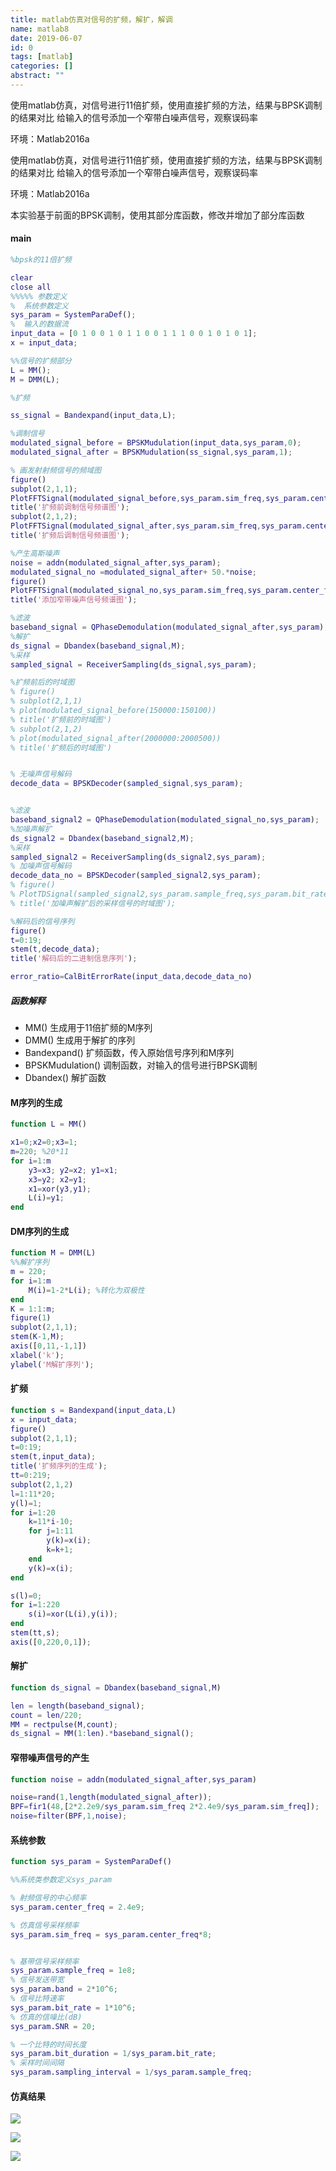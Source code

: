 ```yaml
---
title: matlab仿真对信号的扩频，解扩，解调
name: matlab8
date: 2019-06-07
id: 0
tags: [matlab]
categories: []
abstract: ""
---
```

使用matlab仿真，对信号进行11倍扩频，使用直接扩频的方法，结果与BPSK调制的结果对比
给输入的信号添加一个窄带白噪声信号，观察误码率

环境：Matlab2016a


<!--more-->


使用matlab仿真，对信号进行11倍扩频，使用直接扩频的方法，结果与BPSK调制的结果对比
给输入的信号添加一个窄带白噪声信号，观察误码率

环境：Matlab2016a

<!--more-->

本实验基于前面的BPSK调制，使用其部分库函数，修改并增加了部分库函数

#### main

```matlab
%bpsk的11倍扩频

clear
close all 
%%%%% 参数定义
%  系统参数定义
sys_param = SystemParaDef();
%  输入的数据流
input_data = [0 1 0 0 1 0 1 1 0 0 1 1 1 0 0 1 0 1 0 1];
x = input_data;

%%信号的扩频部分
L = MM();
M = DMM(L);

%扩频

ss_signal = Bandexpand(input_data,L);

%调制信号
modulated_signal_before = BPSKMudulation(input_data,sys_param,0);
modulated_signal_after = BPSKMudulation(ss_signal,sys_param,1);

% 画发射射频信号的频域图
figure()
subplot(2,1,1);
PlotFFTSignal(modulated_signal_before,sys_param.sim_freq,sys_param.center_freq);
title('扩频前调制信号频谱图');
subplot(2,1,2);
PlotFFTSignal(modulated_signal_after,sys_param.sim_freq,sys_param.center_freq);
title('扩频后调制信号频谱图');

%产生高斯噪声
noise = addn(modulated_signal_after,sys_param);
modulated_signal_no =modulated_signal_after+ 50.*noise;
figure()
PlotFFTSignal(modulated_signal_no,sys_param.sim_freq,sys_param.center_freq);
title('添加窄带噪声信号频谱图');

%滤波
baseband_signal = QPhaseDemodulation(modulated_signal_after,sys_param);
%解扩
ds_signal = Dbandex(baseband_signal,M);
%采样
sampled_signal = ReceiverSampling(ds_signal,sys_param);

%扩频前后的时域图
% figure()
% subplot(2,1,1)
% plot(modulated_signal_before(150000:150100))
% title('扩频前的时域图')
% subplot(2,1,2)
% plot(modulated_signal_after(2000000:2000500))
% title('扩频后的时域图')


% 无噪声信号解码
decode_data = BPSKDecoder(sampled_signal,sys_param);


%滤波
baseband_signal2 = QPhaseDemodulation(modulated_signal_no,sys_param);
%加噪声解扩
ds_signal2 = Dbandex(baseband_signal2,M);
%采样
sampled_signal2 = ReceiverSampling(ds_signal2,sys_param);
% 加噪声信号解码
decode_data_no = BPSKDecoder(sampled_signal2,sys_param);
% figure()
% PlotTDSignal(sampled_signal2,sys_param.sample_freq,sys_param.bit_rate);
% title('加噪声解扩后的采样信号的时域图');

%解码后的信号序列
figure()
t=0:19;
stem(t,decode_data);
title('解码后的二进制信息序列');

error_ratio=CalBitErrorRate(input_data,decode_data_no)
```

##### 函数解释

- MM() 生成用于11倍扩频的M序列
- DMM() 生成用于解扩的序列
- Bandexpand() 扩频函数，传入原始信号序列和M序列
- BPSKMudulation() 调制函数，对输入的信号进行BPSK调制
- Dbandex() 解扩函数

#### M序列的生成

```matlab
function L = MM()

x1=0;x2=0;x3=1;
m=220; %20*11
for i=1:m
    y3=x3; y2=x2; y1=x1;
    x3=y2; x2=y1;
    x1=xor(y3,y1);
    L(i)=y1;
end
```

#### DM序列的生成

```matlab
function M = DMM(L)
%%解扩序列
m = 220;
for i=1:m
    M(i)=1-2*L(i); %转化为双极性
end
K = 1:1:m;
figure(1)
subplot(2,1,1);
stem(K-1,M);
axis([0,11,-1,1])
xlabel('k');
ylabel('M解扩序列');
```

#### 扩频

```matlab
function s = Bandexpand(input_data,L)
x = input_data;
figure()
subplot(2,1,1);
t=0:19;
stem(t,input_data);
title('扩频序列的生成');
tt=0:219;
subplot(2,1,2)
l=1:11*20;
y(l)=1;
for i=1:20
    k=11*i-10;
    for j=1:11   
        y(k)=x(i);
        k=k+1;
    end
    y(k)=x(i);
end

s(l)=0;
for i=1:220
    s(i)=xor(L(i),y(i));
end  
stem(tt,s);
axis([0,220,0,1]);
```

#### 解扩

```matlab
function ds_signal = Dbandex(baseband_signal,M)

len = length(baseband_signal);
count = len/220;
MM = rectpulse(M,count);
ds_signal = MM(1:len).*baseband_signal();
```

#### 窄带噪声信号的产生

```matlab
function noise = addn(modulated_signal_after,sys_param)

noise=rand(1,length(modulated_signal_after));
BPF=fir1(48,[2*2.2e9/sys_param.sim_freq 2*2.4e9/sys_param.sim_freq]);
noise=filter(BPF,1,noise);
```

#### 系统参数

```matlab
function sys_param = SystemParaDef()

%%系统类参数定义sys_param

% 射频信号的中心频率
sys_param.center_freq = 2.4e9;

% 仿真信号采样频率
sys_param.sim_freq = sys_param.center_freq*8;


% 基带信号采样频率
sys_param.sample_freq = 1e8;
% 信号发送带宽
sys_param.band = 2*10^6;
% 信号比特速率
sys_param.bit_rate = 1*10^6;
% 仿真的信噪比(dB)
sys_param.SNR = 20;

% 一个比特的时间长度
sys_param.bit_duration = 1/sys_param.bit_rate;
% 采样时间间隔
sys_param.sampling_interval = 1/sys_param.sample_freq;
```

#### 仿真结果

![](/images/matlab8-1.webp)

![](/images/matlab8-2.webp)

![](/images/matlab8-3.webp)